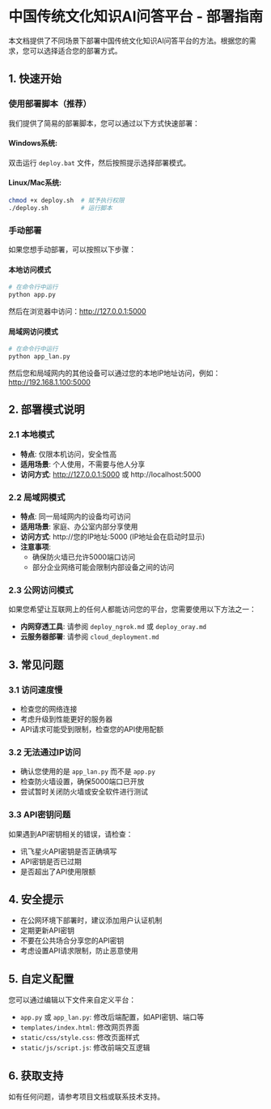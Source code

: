 # 中国传统文化知识AI问答平台 - 部署指南

本文档提供了不同场景下部署中国传统文化知识AI问答平台的方法。根据您的需求，您可以选择适合您的部署方式。

## 1. 快速开始

### 使用部署脚本（推荐）

我们提供了简易的部署脚本，您可以通过以下方式快速部署：

#### Windows系统:

双击运行 `deploy.bat` 文件，然后按照提示选择部署模式。

#### Linux/Mac系统:

```bash
chmod +x deploy.sh  # 赋予执行权限
./deploy.sh         # 运行脚本
```

### 手动部署

如果您想手动部署，可以按照以下步骤：

#### 本地访问模式

```bash
# 在命令行中运行
python app.py
```

然后在浏览器中访问：http://127.0.0.1:5000

#### 局域网访问模式

```bash
# 在命令行中运行
python app_lan.py
```

然后您和局域网内的其他设备可以通过您的本地IP地址访问，例如：http://192.168.1.100:5000

## 2. 部署模式说明

### 2.1 本地模式

- **特点**: 仅限本机访问，安全性高
- **适用场景**: 个人使用，不需要与他人分享
- **访问方式**: http://127.0.0.1:5000 或 http://localhost:5000

### 2.2 局域网模式

- **特点**: 同一局域网内的设备均可访问
- **适用场景**: 家庭、办公室内部分享使用
- **访问方式**: http://您的IP地址:5000 (IP地址会在启动时显示)
- **注意事项**: 
  - 确保防火墙已允许5000端口访问
  - 部分企业网络可能会限制内部设备之间的访问

### 2.3 公网访问模式

如果您希望让互联网上的任何人都能访问您的平台，您需要使用以下方法之一：

- **内网穿透工具**: 请参阅 `deploy_ngrok.md` 或 `deploy_oray.md`
- **云服务器部署**: 请参阅 `cloud_deployment.md`

## 3. 常见问题

### 3.1 访问速度慢

- 检查您的网络连接
- 考虑升级到性能更好的服务器
- API请求可能受到限制，检查您的API使用配额

### 3.2 无法通过IP访问

- 确认您使用的是 `app_lan.py` 而不是 `app.py`
- 检查防火墙设置，确保5000端口已开放
- 尝试暂时关闭防火墙或安全软件进行测试

### 3.3 API密钥问题

如果遇到API密钥相关的错误，请检查：
- 讯飞星火API密钥是否正确填写
- API密钥是否已过期
- 是否超出了API使用限额

## 4. 安全提示

- 在公网环境下部署时，建议添加用户认证机制
- 定期更新API密钥
- 不要在公共场合分享您的API密钥
- 考虑设置API请求限制，防止恶意使用

## 5. 自定义配置

您可以通过编辑以下文件来自定义平台：

- `app.py` 或 `app_lan.py`: 修改后端配置，如API密钥、端口等
- `templates/index.html`: 修改网页界面
- `static/css/style.css`: 修改页面样式
- `static/js/script.js`: 修改前端交互逻辑

## 6. 获取支持

如有任何问题，请参考项目文档或联系技术支持。
